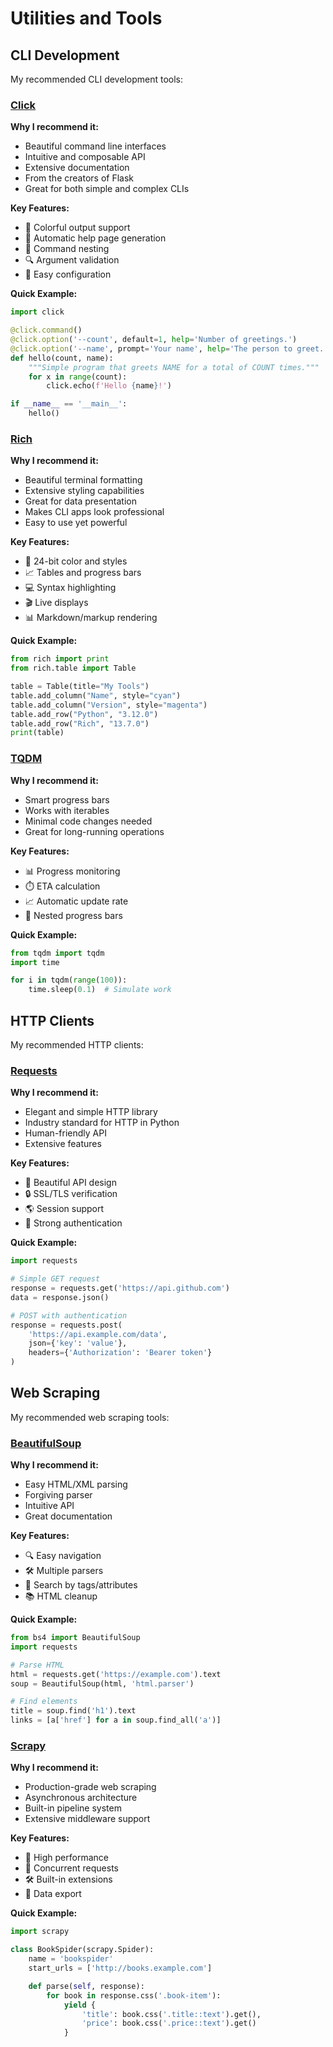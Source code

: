 # Utilities and Tools

## CLI Development

My recommended CLI development tools:

### [Click](https://click.palletsprojects.com/)

**Why I recommend it:**

- Beautiful command line interfaces
- Intuitive and composable API
- Extensive documentation
- From the creators of Flask
- Great for both simple and complex CLIs

**Key Features:**

- 🌈 Colorful output support
- 📝 Automatic help page generation
- 🔗 Command nesting
- 🔍 Argument validation
- 🔧 Easy configuration

**Quick Example:**
```python
import click

@click.command()
@click.option('--count', default=1, help='Number of greetings.')
@click.option('--name', prompt='Your name', help='The person to greet.')
def hello(count, name):
    """Simple program that greets NAME for a total of COUNT times."""
    for x in range(count):
        click.echo(f'Hello {name}!')

if __name__ == '__main__':
    hello()
```

### [Rich](https://rich.readthedocs.io/)

**Why I recommend it:**

- Beautiful terminal formatting
- Extensive styling capabilities
- Great for data presentation
- Makes CLI apps look professional
- Easy to use yet powerful

**Key Features:**

- 🌈 24-bit color and styles
- 📈 Tables and progress bars
- 💻 Syntax highlighting
- 🎬 Live displays
- 📊 Markdown/markup rendering

**Quick Example:**
```python
from rich import print
from rich.table import Table

table = Table(title="My Tools")
table.add_column("Name", style="cyan")
table.add_column("Version", style="magenta")
table.add_row("Python", "3.12.0")
table.add_row("Rich", "13.7.0")
print(table)
```

### [TQDM](https://tqdm.github.io/)

**Why I recommend it:**

- Smart progress bars
- Works with iterables
- Minimal code changes needed
- Great for long-running operations

**Key Features:**

- 📊 Progress monitoring
- ⏱️ ETA calculation
- 📈 Automatic update rate
- 🔄 Nested progress bars

**Quick Example:**
```python
from tqdm import tqdm
import time

for i in tqdm(range(100)):
    time.sleep(0.1)  # Simulate work
```

<!-- ## Command-line Tools

My recommended command-line tools: -->

<!-- ## Text Processing

My recommended text processing tools: -->

<!-- ## File Processing

My recommended file processing tools: -->

<!-- ## Date and Time

My recommended date and time libraries: -->

<!-- ## Email

My recommended email libraries: -->

<!-- ## Networking

My recommended networking tools: -->

## HTTP Clients

My recommended HTTP clients:

### [Requests](https://requests.readthedocs.io/)

**Why I recommend it:**

- Elegant and simple HTTP library
- Industry standard for HTTP in Python
- Human-friendly API
- Extensive features

**Key Features:**

- 🌈 Beautiful API design
- 🔒 SSL/TLS verification
- 🌎 Session support
- 💪 Strong authentication

**Quick Example:**
```python
import requests

# Simple GET request
response = requests.get('https://api.github.com')
data = response.json()

# POST with authentication
response = requests.post(
    'https://api.example.com/data',
    json={'key': 'value'},
    headers={'Authorization': 'Bearer token'}
)
```

## Web Scraping

My recommended web scraping tools:

### [BeautifulSoup](https://www.crummy.com/software/BeautifulSoup/)

**Why I recommend it:**

- Easy HTML/XML parsing
- Forgiving parser
- Intuitive API
- Great documentation

**Key Features:**

- 🔍 Easy navigation
- 🛠️ Multiple parsers
- 🔧 Search by tags/attributes
- 📚 HTML cleanup

**Quick Example:**
```python
from bs4 import BeautifulSoup
import requests

# Parse HTML
html = requests.get('https://example.com').text
soup = BeautifulSoup(html, 'html.parser')

# Find elements
title = soup.find('h1').text
links = [a['href'] for a in soup.find_all('a')]
```

### [Scrapy](https://scrapy.org/)

**Why I recommend it:**

- Production-grade web scraping
- Asynchronous architecture
- Built-in pipeline system
- Extensive middleware support

**Key Features:**

- 🚀 High performance
- 🔄 Concurrent requests
- 🛠️ Built-in extensions
- 💾 Data export

**Quick Example:**
```python
import scrapy

class BookSpider(scrapy.Spider):
    name = 'bookspider'
    start_urls = ['http://books.example.com']

    def parse(self, response):
        for book in response.css('.book-item'):
            yield {
                'title': book.css('.title::text').get(),
                'price': book.css('.price::text').get()
            }
```
